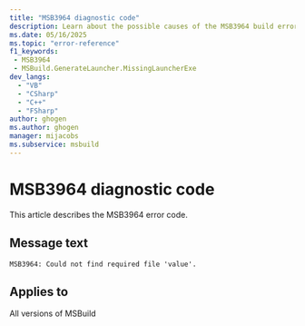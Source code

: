 ```yaml
---
title: "MSB3964 diagnostic code"
description: Learn about the possible causes of the MSB3964 build error, and get troubleshooting tips.
ms.date: 05/16/2025
ms.topic: "error-reference"
f1_keywords:
 - MSB3964
 - MSBuild.GenerateLauncher.MissingLauncherExe
dev_langs:
  - "VB"
  - "CSharp"
  - "C++"
  - "FSharp"
author: ghogen
ms.author: ghogen
manager: mijacobs
ms.subservice: msbuild
---
```


# MSB3964 diagnostic code

<!-- :::ErrorDefinitionDescription::: -->
<!-- :::editable-content name="introDescription"::: -->
This article describes the MSB3964 error code.
<!-- :::editable-content-end::: -->

## Message text

<!-- :::editable-content name="messageText"::: -->
`MSB3964: Could not find required file 'value'.`
<!-- :::editable-content-end::: -->
<!-- MSB3964: Could not find required file '{0}'. -->

<!-- :::editable-content name="postOutputDescription"::: -->
<!--
{StrBegin="MSB3964: "}
-->
<!-- :::editable-content-end::: -->
<!-- :::ErrorDefinitionDescription-end::: -->

## Applies to

All versions of MSBuild
